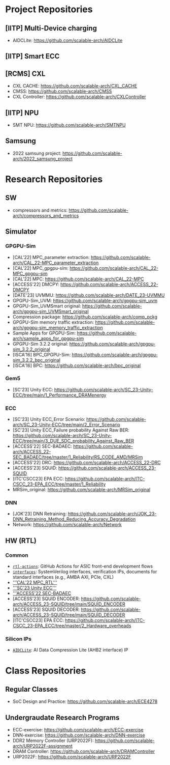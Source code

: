 # Project Repositories

## [IITP] Multi-Device charging
- AIDCLite: https://github.com/scalable-arch/AIDCLite

## [IITP] Smart ECC

## [RCMS] CXL
- CXL CACHE: https://github.com/scalable-arch/CXL_CACHE
- CMSS: https://github.com/scalable-arch/CMSS
- CXL Controller: https://github.com/scalable-arch/CXLController

## [IITP] NPU
- SMT NPU: https://github.com/scalable-arch/SMTNPU

## Samsung
- 2022 samsung project: https://github.com/scalable-arch/2022_samsung_project

# Research Repositories


## SW
- compressors and metrics: https://github.com/scalable-arch/compressors_and_metrics

## Simulator

### GPGPU-Sim
- [CAL'22] MPC_parameter extraction: https://github.com/scalable-arch/CAL_22-MPC_parameter_extraction
- [CAL'22] MPC_gpgpu-sim: https://github.com/scalable-arch/CAL_22-MPC_gpgpu-sim
- [CAL'22] MPC: https://github.com/scalable-arch/CAL_22-MPC
- [ACCESS'22] DMCPY: https://github.com/scalable-arch/ACCESS_22-DMCPY
- [DATE'23] UVMMU: https://github.com/scalable-arch/DATE_23-UVMMU
- GPGPU-Sim_UVM: https://github.com/scalable-arch/gpgpu-sim_uvm
- GPGPU-Sim_UVMSmart original: https://github.com/scalable-arch/gpgpu-sim_UVMSmart_original
- Compression package: https://github.com/scalable-arch/comp_pckg
- GPGPU-Sim memory traffic extraction: https://github.com/scalable-arch/gpgpu-sim_memory_traffic_extraction
- Sample Apps for GPGPU-Sim: https://github.com/scalable-arch/sample_apps_for_gpgpu-sim
- GPGPU-Sim 3.2.2 original: https://github.com/scalable-arch/gpgpu-sim_3.2.2_original
- [ISCA'16] BPC_GPGPU-Sim: https://github.com/scalable-arch/gpgpu-sim_3.2.2_bpc_original
- [ISCA'16] BPC: https://github.com/scalable-arch/bpc_original


### Gem5
- [SC'23] Unity ECC: https://github.com/scalable-arch/SC_23-Unity-ECC/tree/main/1_Performance_DRAMenergy

### ECC
- [SC'23] Unity ECC_Error Scenario: https://github.com/scalable-arch/SC_23-Unity-ECC/tree/main/2_Error_Scenario
- [SC'23] Unity ECC_Failure probability Against Raw BER: https://github.com/scalable-arch/SC_23-Unity-ECC/tree/main/3_DUE_SDC_probability_Against_Raw_BER
- [ACCESS'22] SEC-BADAEC: https://github.com/scalable-arch/ACCESS_22-SEC_BADAEC/tree/master/1_Reliability/RS_CODE_AMD/MRSim
- [ACCESS'22] DRC: https://github.com/scalable-arch/ACCESS_22-DRC
- [ACCESS'23] SQUID: https://github.com/scalable-arch/ACCESS_23-SQUID
- [ITC'CSCC23] EPA ECC: https://github.com/scalable-arch/ITC-CSCC_23-EPA_ECC/tree/master/1_Reliability
- MRSim_original: https://github.com/scalable-arch/MRSim_original

### DNN
- [JOK'23] DNN Retraining: https://github.com/scalable-arch/JOK_23-DNN_Retraining_Method_Reducing_Accuracy_Degradation
- Network: https://github.com/scalable-arch/Network

## HW (RTL)

### Common

- [```rtl-actions```](https://github.com/scalable-arch/rtl-actions): GitHub Actions for ASIC front-end development flows
- [```interfaces```](https://github.com/scalable-arch/interfaces): SystemVerilog interfaces, verification IPs, documents for standard interfaces (e.g., AMBA AXI, PCIe, CXL)
- ['''CAL'22 MPC_RTL'''](https://github.com/scalable-arch/CAL_22-MPC_RTL)
- ['''SC'23 Unity ECC'''](https://github.com/scalable-arch/SC_23-Unity-ECC/tree/main/4_hardware_overhead_synthesis)
- ['''ACCESS'22 SEC-BADAEC](https://github.com/scalable-arch/ACCESS_22-SEC_BADAEC/tree/master/2_Hardware_overheads)
- [ACCESS'23] SQUID ENCODER: https://github.com/scalable-arch/ACCESS_23-SQUID/tree/main/SQUID_ENCODER
- [ACCESS'23] SQUID DECODER: https://github.com/scalable-arch/ACCESS_23-SQUID/tree/main/SQUID_DECODER
- [ITC'CSCC23] EPA ECC: https://github.com/scalable-arch/ITC-CSCC_23-EPA_ECC/tree/master/2_Hardware_overheads

### Silicon IPs
- [```AIDCLite```](https://github.com/scalable-arch/AIDCLite): AI Data Compression Lite (AHB2 interface) IP


# Class Repositories

## Regular Classes
- SoC Design and Practice: https://github.com/scalable-arch/ECE4278

## Undergraudate Research Programs
- ECC-exercise: https://github.com/scalable-arch/ECC-exercise
- DNN-exercise: https://github.com/scalable-arch/DNN-exercise
- DDR2 Memory Controller (URP2022F): https://github.com/scalable-arch/URP2022F-assignment
- DRAM Controller: https://github.com/scalable-arch/DRAMController
- URP2022F: https://github.com/scalable-arch/URP2022F
